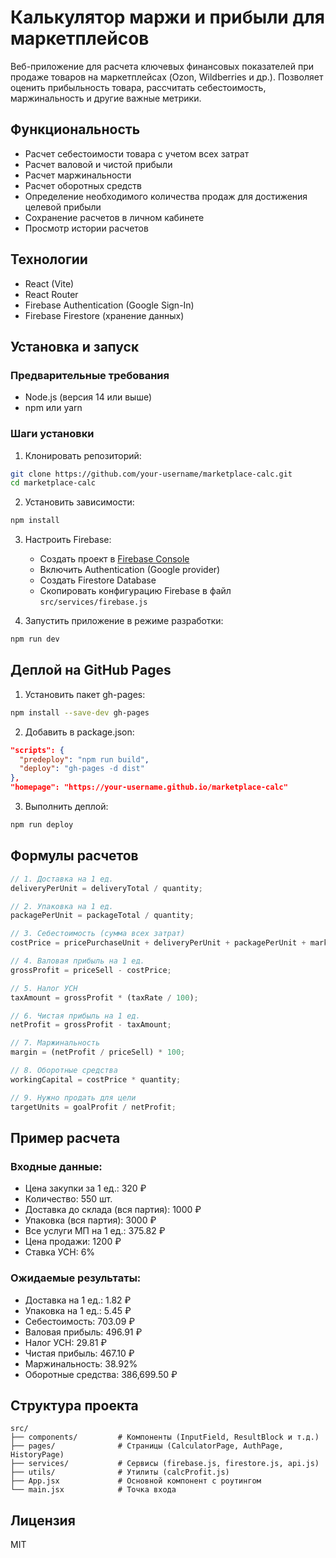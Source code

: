 # Калькулятор маржи и прибыли для маркетплейсов

Веб-приложение для расчета ключевых финансовых показателей при продаже товаров на маркетплейсах (Ozon, Wildberries и др.). Позволяет оценить прибыльность товара, рассчитать себестоимость, маржинальность и другие важные метрики.

## Функциональность

- Расчет себестоимости товара с учетом всех затрат
- Расчет валовой и чистой прибыли
- Расчет маржинальности
- Расчет оборотных средств
- Определение необходимого количества продаж для достижения целевой прибыли
- Сохранение расчетов в личном кабинете
- Просмотр истории расчетов

## Технологии

- React (Vite)
- React Router
- Firebase Authentication (Google Sign-In)
- Firebase Firestore (хранение данных)

## Установка и запуск

### Предварительные требования

- Node.js (версия 14 или выше)
- npm или yarn

### Шаги установки

1. Клонировать репозиторий:
```bash
git clone https://github.com/your-username/marketplace-calc.git
cd marketplace-calc
```

2. Установить зависимости:
```bash
npm install
```

3. Настроить Firebase:
   - Создать проект в [Firebase Console](https://console.firebase.google.com/)
   - Включить Authentication (Google provider)
   - Создать Firestore Database
   - Скопировать конфигурацию Firebase в файл `src/services/firebase.js`

4. Запустить приложение в режиме разработки:
```bash
npm run dev
```

## Деплой на GitHub Pages

1. Установить пакет gh-pages:
```bash
npm install --save-dev gh-pages
```

2. Добавить в package.json:
```json
"scripts": {
  "predeploy": "npm run build",
  "deploy": "gh-pages -d dist"
},
"homepage": "https://your-username.github.io/marketplace-calc"
```

3. Выполнить деплой:
```bash
npm run deploy
```

## Формулы расчетов

```javascript
// 1. Доставка на 1 ед.
deliveryPerUnit = deliveryTotal / quantity;

// 2. Упаковка на 1 ед.
packagePerUnit = packageTotal / quantity;

// 3. Себестоимость (сумма всех затрат)
costPrice = pricePurchaseUnit + deliveryPerUnit + packagePerUnit + marketplaceServicesPerUnit;

// 4. Валовая прибыль на 1 ед.
grossProfit = priceSell - costPrice;

// 5. Налог УСН
taxAmount = grossProfit * (taxRate / 100);

// 6. Чистая прибыль на 1 ед.
netProfit = grossProfit - taxAmount;

// 7. Маржинальность
margin = (netProfit / priceSell) * 100;

// 8. Оборотные средства
workingCapital = costPrice * quantity;

// 9. Нужно продать для цели
targetUnits = goalProfit / netProfit;
```

## Пример расчета

### Входные данные:
- Цена закупки за 1 ед.: 320 ₽
- Количество: 550 шт.
- Доставка до склада (вся партия): 1000 ₽
- Упаковка (вся партия): 3000 ₽
- Все услуги МП на 1 ед.: 375.82 ₽
- Цена продажи: 1200 ₽
- Ставка УСН: 6%

### Ожидаемые результаты:
- Доставка на 1 ед.: 1.82 ₽
- Упаковка на 1 ед.: 5.45 ₽
- Себестоимость: 703.09 ₽
- Валовая прибыль: 496.91 ₽
- Налог УСН: 29.81 ₽
- Чистая прибыль: 467.10 ₽
- Маржинальность: 38.92%
- Оборотные средства: 386,699.50 ₽

## Структура проекта

```
src/
├── components/         # Компоненты (InputField, ResultBlock и т.д.)
├── pages/              # Страницы (CalculatorPage, AuthPage, HistoryPage)
├── services/           # Сервисы (firebase.js, firestore.js, api.js)
├── utils/              # Утилиты (calcProfit.js)
├── App.jsx             # Основной компонент с роутингом
└── main.jsx            # Точка входа
```

## Лицензия

MIT
